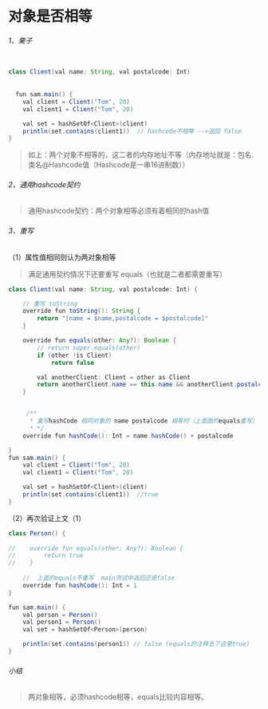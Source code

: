 # 对象是否相等

###### 1、栗子

```java

class Client(val name: String, val postalcode: Int) 
    
    
  fun sam.main() {
    val client = Client("Tom", 20)
    val client1 = Client("Tom", 20)

    val set = hashSetOf<Client>(client)
    println(set.contains(client1))  // hashcode不相等 -->返回 false
}
```



> 如上：两个对象不相等的，这二者的内存地址不等（内存地址就是：包名.类名@Hashcode值（Hashcode是一串16进制数））

###### 2、通用hashcode契约

> 通用hashcode契约：两个对象相等必须有着相同的hash值

###### 3、重写

（1）属性值相同则认为两对象相等

> 满足通用契约情况下还要重写 equals（也就是二者都需要重写）

```java
class Client(val name: String, val postalcode: Int) {

    // 重写 toString
    override fun toString(): String {
        return "[name = $name,postalcode = $postalcode]"
    }

    override fun equals(other: Any?): Boolean {
        // return super.equals(other)
        if (other !is Client)
            return false

        val anotherClient: Client = other as Client
        return anotherClient.name == this.name && anotherClient.postalcode == this.postalcode
    }


     /**
      * 重写hashCode 相同对象的 name postalcode 相等时（上面面的equals重写） ,且hashcode相等时认为是一个对象
      * */
    override fun hashCode(): Int = name.hashCode() + postalcode

}
fun sam.main() {
    val client = Client("Tom", 20)
    val client1 = Client("Tom", 20)

    val set = hashSetOf<Client>(client)
    println(set.contains(client1))  //true    
}
```

（2）再次验证上文（1）

```java
class Person() {
    
//    override fun equals(other: Any?): Boolean {
//        return true
//    }
    
    //  上面的equals不重写  main测试中返回还是false
    override fun hashCode(): Int = 1
}

fun sam.main() {
    val person = Person()
    val person1 = Person()
    val set = hashSetOf<Person>(person)

    println(set.contains(person1)) // false (equals的注释去了这里true)
}
```



###### 小结

> 两对象相等，必须hashcode相等，equals比较内容相等。